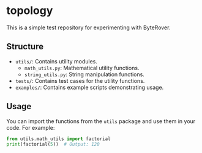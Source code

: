 # topology
This is a simple test repository for experimenting with ByteRover.

## Structure

- `utils/`: Contains utility modules.
  - `math_utils.py`: Mathematical utility functions.
  - `string_utils.py`: String manipulation functions.
- `tests/`: Contains test cases for the utility functions.
- `examples/`: Contains example scripts demonstrating usage.

## Usage

You can import the functions from the `utils` package and use them in your code. For example:

```python
from utils.math_utils import factorial
print(factorial(5))  # Output: 120
